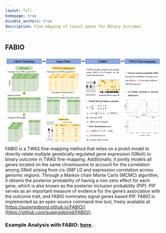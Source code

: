 ```yaml
---
layout: full
homepage: true
disable_anchors: true
description: Fine-mApping of causal genes for BInary Outcomes
---
```

## FABIO
![FABIO\_pipeline](FABIO_scheme.png)
FABIO is a TWAS fine-mapping method that relies on a probit model to directly relate multiple genetically regulated gene expression (GReX) to binary outcome in TWAS fine-mapping. Additionally, it jointly models all genes located on the same chromosome to account for the correlation among GReX arising from cis-SNP LD and expression correlation across genomic regions. Through a Markov chain Monte Carlo (MCMC) algorithm, it obtains the posterior probability of having a non-zero effect for each gene, which is also known as the posterior inclusion probability (PIP). PIP serves as an important measure of evidence for the gene’s association with the outcome trait, and FABIO nominates signal genes based PIP. FABIO is implemented as an open-source command-line tool, freely available at [https://superggbond.github.io/FABIO/](https://github.com/superggbond/FABIO/).

### Example Analysis with FABIO: [here](https://superggbond.github.io/FABIO/documentation/04_FABIO_Example.html).

